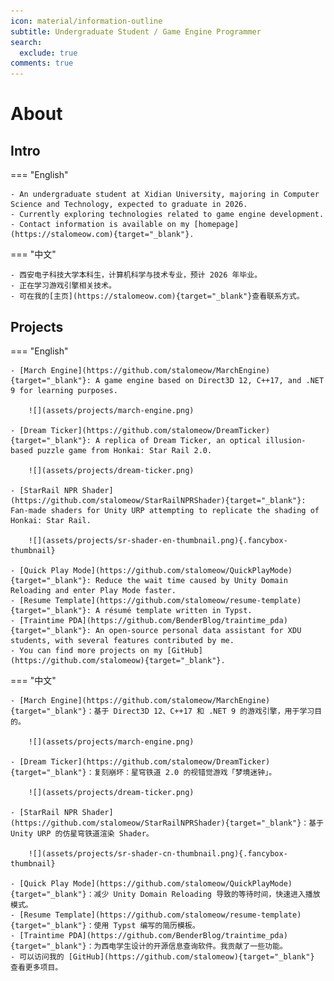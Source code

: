 ```yaml
---
icon: material/information-outline
subtitle: Undergraduate Student / Game Engine Programmer
search:
  exclude: true
comments: true
---
```


# About

## Intro

=== "English"

    - An undergraduate student at Xidian University, majoring in Computer Science and Technology, expected to graduate in 2026.
    - Currently exploring technologies related to game engine development.
    - Contact information is available on my [homepage](https://stalomeow.com){target="_blank"}.

=== "中文"

    - 西安电子科技大学本科生，计算机科学与技术专业，预计 2026 年毕业。
    - 正在学习游戏引擎相关技术。
    - 可在我的[主页](https://stalomeow.com){target="_blank"}查看联系方式。

## Projects

=== "English"

    - [March Engine](https://github.com/stalomeow/MarchEngine){target="_blank"}: A game engine based on Direct3D 12, C++17, and .NET 9 for learning purposes.

        ![](assets/projects/march-engine.png)

    - [Dream Ticker](https://github.com/stalomeow/DreamTicker){target="_blank"}: A replica of Dream Ticker, an optical illusion-based puzzle game from Honkai: Star Rail 2.0.

        ![](assets/projects/dream-ticker.png)

    - [StarRail NPR Shader](https://github.com/stalomeow/StarRailNPRShader){target="_blank"}: Fan-made shaders for Unity URP attempting to replicate the shading of Honkai: Star Rail.

        ![](assets/projects/sr-shader-en-thumbnail.png){.fancybox-thumbnail}

    - [Quick Play Mode](https://github.com/stalomeow/QuickPlayMode){target="_blank"}: Reduce the wait time caused by Unity Domain Reloading and enter Play Mode faster.
    - [Resume Template](https://github.com/stalomeow/resume-template){target="_blank"}: A résumé template written in Typst.
    - [Traintime PDA](https://github.com/BenderBlog/traintime_pda){target="_blank"}: An open-source personal data assistant for XDU students, with several features contributed by me.
    - You can find more projects on my [GitHub](https://github.com/stalomeow){target="_blank"}.

=== "中文"

    - [March Engine](https://github.com/stalomeow/MarchEngine){target="_blank"}：基于 Direct3D 12、C++17 和 .NET 9 的游戏引擎，用于学习目的。

        ![](assets/projects/march-engine.png)

    - [Dream Ticker](https://github.com/stalomeow/DreamTicker){target="_blank"}：复刻崩坏：星穹铁道 2.0 的视错觉游戏「梦境迷钟」。

        ![](assets/projects/dream-ticker.png)

    - [StarRail NPR Shader](https://github.com/stalomeow/StarRailNPRShader){target="_blank"}：基于 Unity URP 的仿星穹铁道渲染 Shader。

        ![](assets/projects/sr-shader-cn-thumbnail.png){.fancybox-thumbnail}

    - [Quick Play Mode](https://github.com/stalomeow/QuickPlayMode){target="_blank"}：减少 Unity Domain Reloading 导致的等待时间，快速进入播放模式。
    - [Resume Template](https://github.com/stalomeow/resume-template){target="_blank"}：使用 Typst 编写的简历模板。
    - [Traintime PDA](https://github.com/BenderBlog/traintime_pda){target="_blank"}：为西电学生设计的开源信息查询软件。我贡献了一些功能。
    - 可以访问我的 [GitHub](https://github.com/stalomeow){target="_blank"} 查看更多项目。

